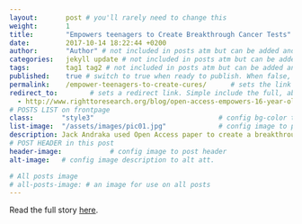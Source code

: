 ```yaml
---
layout:       post # you'll rarely need to change this
weight:       1
title:        "Empowers teenagers to Create Breakthrough Cancer Tests"
date:         2017-10-14 18:22:44 +0200
author:       "Author" # not included in posts atm but can be added and used later
categories:   jekyll update # not included in posts atm but can be added and used later
tags:         tag1 tag2 # not included in posts atm but can be added and used later
published:    true # switch to true when ready to publish. When false, you can check your links and share drafts using the github file for this page e.g https://github.com/sparcopen/open-to/blob/master/_posts/2017-04-10-welcome-to-jekyll.markdown
permalink:    /empower-teenagers-to-create-cures/      # sets the link for the post. E.g permalink: /battle-disease/
redirect_to:        # sets a redirect link. Simple include the full, absolute link you want below
  - http://www.righttoresearch.org/blog/open-access-empowers-16-year-old-to-create-breakth.shtml
# POSTS LIST on frontpage
class:       "style3"                               # config bg-color to post list card (1 to 5)
list-image:  "/assets/images/pic01.jpg"             # config image to post list card (1 to 15 are generic colors and will fit with anything used if no images can be found)
description: Jack Andraka used Open Access paper to create a breakthrough pancreatic cancer diagnostic using carbon nanotubes.
# POST HEADER in this post
header-image:            # config image to post header
alt-image:   # config image description to alt att.

# All posts image
# all-posts-image: # an image for use on all posts
---
```

Read the full story [here](http://www.righttoresearch.org/blog/open-access-empowers-16-year-old-to-create-breakth.shtml).
